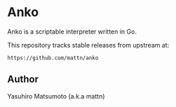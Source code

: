 # Anko

Anko is a scriptable interpreter written in Go.

This repository tracks stable releases from upstream at:

    https://github.com/mattn/anko

## Author

Yasuhiro Matsumoto (a.k.a mattn)
